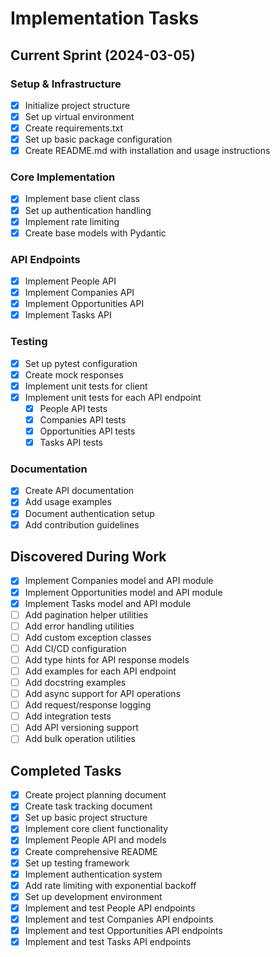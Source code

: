 # Implementation Tasks

## Current Sprint (2024-03-05)

### Setup & Infrastructure
- [x] Initialize project structure
- [x] Set up virtual environment
- [x] Create requirements.txt
- [x] Set up basic package configuration
- [x] Create README.md with installation and usage instructions

### Core Implementation
- [x] Implement base client class
- [x] Set up authentication handling
- [x] Implement rate limiting
- [x] Create base models with Pydantic

### API Endpoints
- [x] Implement People API
- [x] Implement Companies API
- [x] Implement Opportunities API
- [x] Implement Tasks API

### Testing
- [x] Set up pytest configuration
- [x] Create mock responses
- [x] Implement unit tests for client
- [x] Implement unit tests for each API endpoint
  - [x] People API tests
  - [x] Companies API tests
  - [x] Opportunities API tests
  - [x] Tasks API tests

### Documentation
- [x] Create API documentation
- [x] Add usage examples
- [x] Document authentication setup
- [x] Add contribution guidelines

## Discovered During Work
- [x] Implement Companies model and API module
- [x] Implement Opportunities model and API module
- [x] Implement Tasks model and API module
- [ ] Add pagination helper utilities
- [ ] Add error handling utilities
- [ ] Add custom exception classes
- [ ] Add CI/CD configuration
- [ ] Add type hints for API response models
- [ ] Add examples for each API endpoint
- [ ] Add docstring examples
- [ ] Add async support for API operations
- [ ] Add request/response logging
- [ ] Add integration tests
- [ ] Add API versioning support
- [ ] Add bulk operation utilities

## Completed Tasks
- [x] Create project planning document
- [x] Create task tracking document
- [x] Set up basic project structure
- [x] Implement core client functionality
- [x] Implement People API and models
- [x] Create comprehensive README
- [x] Set up testing framework
- [x] Implement authentication system
- [x] Add rate limiting with exponential backoff
- [x] Set up development environment
- [x] Implement and test People API endpoints
- [x] Implement and test Companies API endpoints
- [x] Implement and test Opportunities API endpoints
- [x] Implement and test Tasks API endpoints
